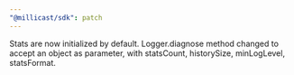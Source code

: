 ```yaml
---
"@millicast/sdk": patch
---
```


Stats are now initialized by default. Logger.diagnose method changed to accept an object as parameter, with statsCount, historySize, minLogLevel, statsFormat.
